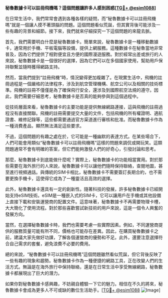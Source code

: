 **秘魯數據卡可以註冊飛機嗎？這個問題讓許多人感到困惑[[TG💪+ @esim1088](https://t.me/s/esim1088)]**

在日常生活中，我們常常會遇到各種各樣的疑問，而“秘魯數據卡可以註冊飛機嗎”就是一個讓人摸不著頭腦的問題。這個問題看似荒誕，但其實背後可能涉及一些有趣的背景和細節。接下來，我們就來仔細探究一下這個問題的來龍去脈。

首先，我們需要明白什麼是秘魯數據卡。簡單來說，秘魯數據卡是一種移動數據卡，通常用於手機、平板電腦等設備，提供上網服務。這種數據卡在秘魯當地非常普及，因為它們提供了相對便宜且方便的國際漫遊服務。對於經常出差或旅行的人來說，秘魯數據卡是一個很好的選擇，因為它們可以在多個國家使用，幫助用戶保持聯繫並隨時獲得網路支持。

然而，當我們提到“註冊飛機”時，情況變得更加複雜了。在現實生活中，飛機的註冊過程是一個嚴格的法律程序，涉及到航空管理機構、航空公司以及相關的技術標準。飛機的註冊不僅僅是為了確保飛行安全，還涉及到國際航空法規的遵守。因此，我們需要仔細思考，秘魯數據卡是否真的能夠參與到這個過程中。

從技術層面來看，秘魯數據卡的主要功能是提供無線網路連接，這與飛機的註冊過程沒有直接關聯。飛機的註冊需要提交大量的文件，包括飛機的所有權證明、適航證書、維修記錄等，這些都需要通過官方渠道進行審核和批准。而秘魯數據卡作為一種消費產品，顯然無法滿足這些要求。

不過，這個問題的有趣之處在於，它可能是一種幽默的表達方式。在某些場合下，人們可能會用類似“秘魯數據卡可以註冊飛機嗎”這樣的問題來調侃或開玩笑。這類問題通常不會有明確的答案，但它們能夠激發人們的好奇心，引發討論和思考。

那麼，秘魯數據卡到底能做什麼呢？實際上，秘魯數據卡的功能相當實用。對於那些需要在海外旅行的人來說，秘魯數據卡可以讓他們隨時保持聯絡，查閱地圖，甚至進行視頻通話。與傳統的SIM卡相比，秘魯數據卡不需要簽訂長期合約，也不需要更換手機卡，這使得它成為了一種靈活且高效的選擇。

此外，秘魯數據卡還具有一定的創新性。隨著科技的發展，許多秘魯數據卡已經開始支持eSIM技術。eSIM是一種嵌入式的SIM卡，它可以讓用戶在手機或其他設備上直接下載和安裝運營商的配置文件。這意味著，秘魯數據卡不再需要物理卡槽，大大簡化了使用流程。對於那些喜歡嘗試新技術的用戶來說，這是一個令人興奮的發展方向。

當然，在選擇秘魯數據卡時，我們也需要考慮一些實際因素。例如，不同運營商提供的服務質量可能有所不同，價格也可能存在差異。因此，在購買秘魯數據卡之前，建議大家先做好功課，了解各個運營商的優勢和不足。此外，還要注意選擇符合自己需求的套餐，避免浪費不必要的費用。

總的來說，“秘魯數據卡可以註冊飛機嗎”這個問題雖然看似荒誕，但它背後反映了一些有趣的現象和趨勢。秘魯數據卡作為一種便捷的網路工具，正在改變人們的生活方式。無論是在海外旅行中保持聯絡，還是在日常生活中享受無線網路，秘魯數據卡都展現出了巨大的潛力。

如果你對秘魯數據卡感興趣，不妨親自體驗一下它的魅力。相信在不久的將來，秘魯數據卡會成為更多人不可或缺的數位生活助手。[[TG💪+ @esim1088](https://t.me/s/esim1088) ![Image](https://i.postimg.cc/4NQfJmqS/Snipaste-2025-05-13-00-14-12.png)]